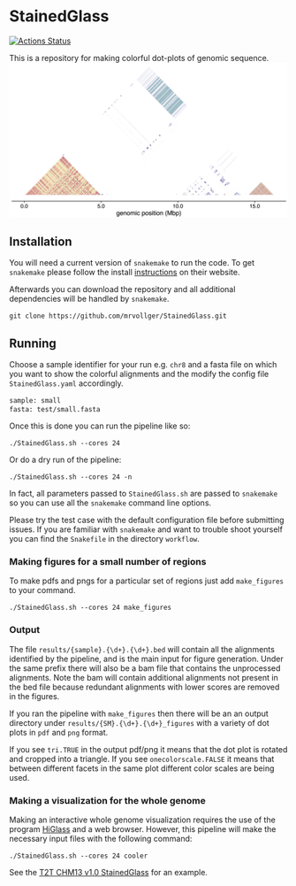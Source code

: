 # StainedGlass
[![Actions Status](https://github.com/mrvollger/StainedGlass/workflows/CI/badge.svg)](https://github.com/mrvollger/StainedGlass/actions) 

This is a repository for making colorful dot-plots of genomic sequence.
![](test/chr13_p_arm.png "chr13 P arm")


## Installation 

You will need a current version of `snakemake` to run the code. To get `snakemake` please follow the install [instructions](https://snakemake.readthedocs.io/en/stable/getting_started/installation.html) on their website.

Afterwards you can download the repository and all additional dependencies will be handled by `snakemake`.
```
git clone https://github.com/mrvollger/StainedGlass.git
```

## Running
Choose a sample identifier for your run e.g. `chr8` and a fasta file on which you want to show the colorful alignments and the modify the config file `StainedGlass.yaml` accordingly.
```
sample: small
fasta: test/small.fasta
```

Once this is done you can run the pipeline like so:
```
./StainedGlass.sh --cores 24 
```
Or do a dry run of the pipeline:
```
./StainedGlass.sh --cores 24 -n
```
In fact, all parameters passed to `StainedGlass.sh` are passed to `snakemake` so you can use all the `snakemake` command line options.

Please try the test case with the default configuration file before submitting issues.
If you are familiar with `snakemake` and want to trouble shoot yourself you can find the `Snakefile` in the directory `workflow`.

### Making figures for a small number of regions
To make pdfs and pngs for a particular set of regions just add `make_figures` to your command.
```
./StainedGlass.sh --cores 24 make_figures
```

### Output
The file `results/{sample}.{\d+}.{\d+}.bed` will contain all the alignments identified by the pipeline, and is the main input for figure generation. Under the same prefix there will also be a bam file that contains the unprocessed alignments. Note the bam will contain additional alignments not present in the bed file because redundant alignments with lower scores are removed in the figures.

If you ran the pipeline with `make_figures` then there will be an an output directory under `results/{SM}.{\d+}.{\d+}_figures` with a variety of dot plots in `pdf` and `png` format. 

If you see `tri.TRUE` in the output pdf/png it means that the dot plot is rotated and cropped into a triangle. If you see `onecolorscale.FALSE` it means that between different facets in the same plot different color scales are being used. 


### Making a visualization for the whole genome
Making an interactive whole genome visualization requires the use of the program [HiGlass](https://higlass.io/) and a web browser. However, this pipeline will make the necessary input files with the following command:
```
./StainedGlass.sh --cores 24 cooler
```
See the [T2T CHM13 v1.0 StainedGlass](https://resgen.io/paper-data/T2T/views/MtjcVgrlQmymnHIvdck5-g) for an example. 
